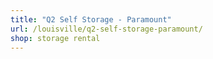 ```yaml
---
title: "Q2 Self Storage - Paramount"
url: /louisville/q2-self-storage-paramount/
shop: storage rental
---
```

